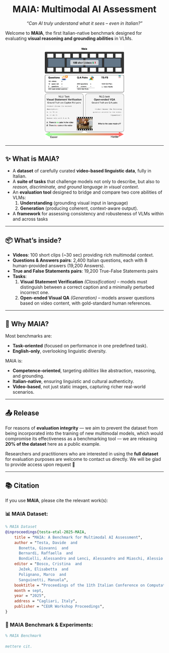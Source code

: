 <h1 align="center">MAIA: Multimodal AI Assessment</h1>
<p align="center"><em>“Can AI truly understand what it sees – even in Italian?”</em></p>

Welcome to **MAIA**, the first Italian-native benchmark designed for evaluating **visual reasoning and grounding abilities** in VLMs.

<p align="center">
  <img src="MAIA.flow-2.png" alt="MAIA Logo" width="50%"/>
</p>


---

## ✨ What is MAIA?  
 
- A **dataset** of carefully curated **video-based linguistic data**, fully in Italian.  
- A **suite of tasks** that challenge models not only to describe, but also to *reason, discriminate, and ground language in visual context*.
- An **evaluation tool** designed to bridge and compare two core abilities of VLMs:  
  1. **Understanding** (grounding visual input in language)
  2. **Generation** (producing coherent, context-aware output).
- A **framework** for assessing consistency and robusteness of VLMs within and across tasks
    

---

## 📦 What’s inside?  

- **Videos**: 100 short clips (~30 sec) providing rich multimodal context.  
- **Questions & Answers pairs**: 2,400 Italian questions, each with 8 human-provided answers (19,200 Answers).
- **True and False Statements pairs**: 19,200 True-False Statements pairs
- **Tasks**:  
  1. **Visual Statement Verification** *(Classification)* – models must distinguish between a correct caption and a minimally perturbed incorrect one.  
  2. **Open-ended Visual QA** *(Generation)* – models answer questions based on video content, with gold-standard human references.  

---

## 🚀 Why MAIA?  

Most benchmarks are:  
- **Task-oriented** (focused on performance in one predefined task).  
- **English-only**, overlooking linguistic diversity.  

MAIA is:  
- **Competence-oriented**, targeting *abilities* like abstraction, reasoning, and grounding.  
- **Italian-native**, ensuring linguistic and cultural authenticity.  
- **Video-based**, not just static images, capturing richer real-world scenarios.  

---
## 📤 Release  

For reasons of **evaluation integrity** — we aim to prevent the dataset from being incorporated into the training of new multimodal models, which would compromise its effectiveness as a benchmarking tool — we are releasing **20% of the dataset** here as a public example.  

Researchers and practitioners who are interested in using the **full dataset** for evaluation purposes are welcome to contact us directly. We will be glad to provide access upon request 🙂  

---

## 📚 Citation  

If you use **MAIA**, please cite the relevant work(s):  

### 📊 MAIA Dataset:

```bibtex
% MAIA Dataset
@inproceedings{testa-etal-2025-MAIA,
    title = "MAIA: A Benchmark for Multimodal AI Assessment",
    author = "Testa, Davide  and
      Bonetta, Giovanni  and
      Bernardi, Raffaella  and
      Bondielli, Alessandro and Lenci, Alessandro and Miaschi, Alessio and Passaro, Lucia and Magnini, Bernardo",
    editor = "Bosco, Cristina  and
      Ježek, Elisabetta  and
      Polignano, Marco  and
      Sanguinetti, Manuela",
    booktitle = "Proceedings of the 11th Italian Conference on Computational Linguistics (CLiC-it 2025)",
    month = sept,
    year = "2025",
    address = "Cagliari, Italy",
    publisher = "CEUR Workshop Proceedings",
}
```

### 🧪 MAIA Benchmark & Experiments:

```bibtex
% MAIA Benchmark

mettere cit.

```
